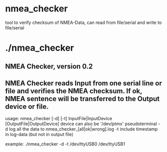 nmea_checker
============

tool to verify checksum of NMEA-Data, can read from file/serial and write to file/serial

# ./nmea_checker 
NMEA Checker, version 0.2
------------------------------------------------------------------------
NMEA Checker reads Input from one serial line or file and verifies
 the NMEA checksum. If ok, NMEA sentence will be transferred to
 the Output device or file.
------------------------------------------------------------------------
usage: nmea_checker [-d] [-t] InputFile|InputDevice [OutputFile|OutputDevice]
       device can also be '/dev/ptmx' pseudoterminal
-d      log all the data to nmea_checker_[all|ok|wrong].log
-t      include timestamp in log-data (but not in output file)

example: ./nmea_checker -d -t /dev/ttyUSB0 /dev/ttyUSB1


